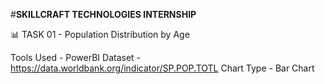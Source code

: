 #****SKILLCRAFT TECHNOLOGIES INTERNSHIP**** 
 
 📊 TASK 01 - Population Distribution by Age

 Tools Used - PowerBI
 Dataset - https://data.worldbank.org/indicator/SP.POP.TOTL
 Chart Type - Bar Chart
